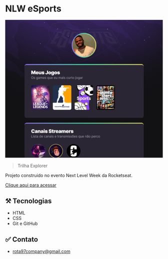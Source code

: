 # NLW eSports

![preview](./.github/preview.png)

> Trilha Explorer

Projeto construido no evento Next Level Week da Rocketseat.

[Clique aqui para acessar](https://rodrigobaiao97.github.io/nlw-esports-explorer/)

## ⚒ Tecnologias

- HTML
- CSS
- Git e GitHub

## ✅ Contato

- rota97company@gmail.com